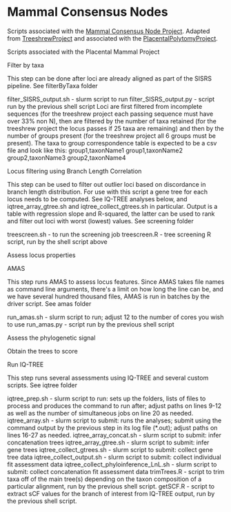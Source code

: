# Mammal Consensus Nodes
Scripts associated with the [Mammal Consensus Node Project](https://github.com/zackbergeron/MammalConsensusNodes).
Adapted from [TreeshrewProject](https://github.com/AlexKnyshov/TreeshrewProject) and associated with the [PlacentalPolytomyProject](https://github.com/LMBiancani/PlacentalPolytomy).

Scripts associated with the Placental Mammal Project

Filter by taxa

This step can be done after loci are already aligned as part of the SISRS pipeline. See filterByTaxa folder

filter_SISRS_output.sh - slurm script to run
filter_SISRS_output.py - script run by the previous shell script Loci are first filtered from incomplete sequences (for the treeshrew project each passing sequence must have over 33% non N), then are filtered by the number of taxa retained (for the treeshrew project the locus passes if 25 taxa are remaining) and then by the number of groups present (for the treeshrew project all 6 groups must be present). The taxa to group correspondence table is expected to be a csv file and look like this:
group1,taxonName1
group1,taxonName2
group2,taxonName3
group2,taxonName4



Locus filtering using Branch Length Correlation

This step can be used to filter out outlier loci based on discordance in branch length distribution. For use with this script a gene tree for each locus needs to be computed. See IQ-TREE analyses below, and iqtree_array_gtree.sh and iqtree_collect_gtrees.sh in particular. Output is a table with regression slope and R-squared, the latter can be used to rank and filter out loci with worst (lowest) values. See screening folder

treescreen.sh - to run the screening job
treescreen.R - tree screening R script, run by the shell script above



Assess locus properties

AMAS

This step runs AMAS to assess locus features. Since AMAS takes file names as command line arguments, there's a limit on how long the line can be, and we have several hundred thousand files, AMAS is run in batches by the driver script. See amas folder

run_amas.sh - slurm script to run; adjust 12 to the number of cores you wish to use
run_amas.py - script run by the previous shell script



Assess the phylogenetic signal

Obtain the trees to score

Run IQ-TREE

This step runs several assessments using IQ-TREE and several custom scripts. See iqtree folder

iqtree_prep.sh - slurm script to run: sets up the folders, lists of files to process and produces the command to run after; adjust paths on lines 9-12 as well as the number of simultaneous jobs on line 20 as needed.
iqtree_array.sh - slurm script to submit: runs the analyses; submit using the command output by the previous step in its log file (*.out); adjust paths on lines 16-27 as needed.
iqtree_array_concat.sh - slurm script to submit: infer concatenation trees
iqtree_array_gtree.sh - slurm script to submit: infer gene trees
iqtree_collect_gtrees.sh - slurm script to submit: collect gene tree data
iqtree_collect_output.sh - slurm script to submit: collect individual fit assessment data
iqtree_collect_phyloinference_LnL.sh - slurm script to submit: collect concatenation fit assessment data
trimTrees.R - script to trim taxa off of the main tree(s) depending on the taxon composition of a particular alignment, run by the previous shell script.
getSCF.R - script to extract sCF values for the branch of interest from IQ-TREE output, run by the previous shell script.
